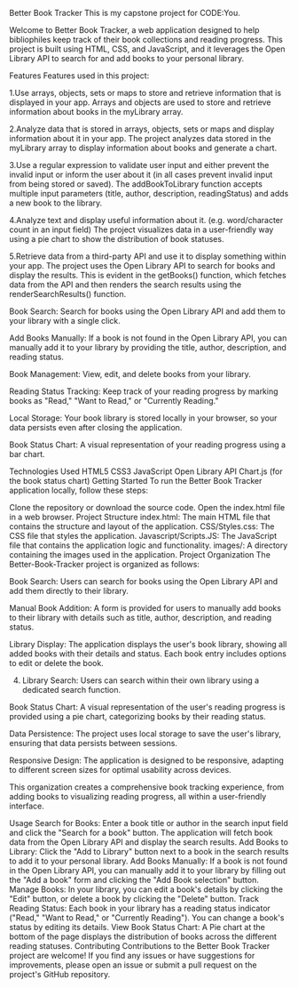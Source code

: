 Better Book Tracker
This is my capstone project for CODE:You.

Welcome to Better Book Tracker, a web application designed to help bibliophiles keep track of their book collections and reading progress. This project is built using HTML, CSS, and JavaScript, and it leverages the Open Library API to search for and add books to your personal library.

Features
Features used in this project:

1.Use arrays, objects, sets or maps to store and retrieve information that is displayed in your app. Arrays and objects are used to store and retrieve information about books in the myLibrary array.

2.Analyze data that is stored in arrays, objects, sets or maps and display information about it in your app. The project analyzes data stored in the myLibrary array to display information about books and generate a chart.

3.Use a regular expression to validate user input and either prevent the invalid input or inform the user about it (in all cases prevent invalid input from being stored or saved). The addBookToLibrary function accepts multiple input parameters (title, author, description, readingStatus) and adds a new book to the library.

4.Analyze text and display useful information about it. (e.g. word/character count in an input field) The project visualizes data in a user-friendly way using a pie chart to show the distribution of book statuses.

5.Retrieve data from a third-party API and use it to display something within your app. The project uses the Open Library API to search for books and display the results. This is evident in the getBooks() function, which fetches data from the API and then renders the search results using the renderSearchResults() function.

Book Search: Search for books using the Open Library API and add them to your library with a single click.

Add Books Manually: If a book is not found in the Open Library API, you can manually add it to your library by providing the title, author, description, and reading status.

Book Management: View, edit, and delete books from your library.

Reading Status Tracking: Keep track of your reading progress by marking books as "Read," "Want to Read," or "Currently Reading."

Local Storage: Your book library is stored locally in your browser, so your data persists even after closing the application.

Book Status Chart: A visual representation of your reading progress using a bar chart.

Technologies Used
HTML5
CSS3
JavaScript
Open Library API
Chart.js (for the book status chart)
Getting Started
To run the Better Book Tracker application locally, follow these steps:

Clone the repository or download the source code.
Open the index.html file in a web browser.
Project Structure
index.html: The main HTML file that contains the structure and layout of the application.
CSS/Styles.css: The CSS file that styles the application.
Javascript/Scripts.JS: The JavaScript file that contains the application logic and functionality.
images/: A directory containing the images used in the application.
Project Organization
The Better-Book-Tracker project is organized as follows:

Book Search: Users can search for books using the Open Library API and add them directly to their library.

Manual Book Addition: A form is provided for users to manually add books to their library with details such as title, author, description, and reading status.

Library Display: The application displays the user's book library, showing all added books with their details and status. Each book entry includes options to edit or delete the book.

4. Library Search: Users can search within their own library using a dedicated search function.

Book Status Chart: A visual representation of the user's reading progress is provided using a pie chart, categorizing books by their reading status.

Data Persistence: The project uses local storage to save the user's library, ensuring that data persists between sessions.

Responsive Design: The application is designed to be responsive, adapting to different screen sizes for optimal usability across devices.

This organization creates a comprehensive book tracking experience, from adding books to visualizing reading progress, all within a user-friendly interface.

Usage
Search for Books: Enter a book title or author in the search input field and click the "Search for a book" button. The application will fetch book data from the Open Library API and display the search results.
Add Books to Library: Click the "Add to Library" button next to a book in the search results to add it to your personal library.
Add Books Manually: If a book is not found in the Open Library API, you can manually add it to your library by filling out the "Add a book" form and clicking the "Add Book selection" button.
Manage Books: In your library, you can edit a book's details by clicking the "Edit" button, or delete a book by clicking the "Delete" button.
Track Reading Status: Each book in your library has a reading status indicator ("Read," "Want to Read," or "Currently Reading"). You can change a book's status by editing its details.
View Book Status Chart: A Pie chart at the bottom of the page displays the distribution of books across the different reading statuses.
Contributing
Contributions to the Better Book Tracker project are welcome! If you find any issues or have suggestions for improvements, please open an issue or submit a pull request on the project's GitHub repository.